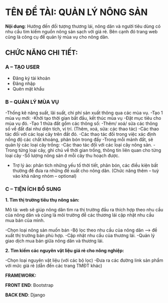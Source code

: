 # **TÊN ĐỀ TÀI: QUẢN LÝ NÔNG SẢN**

__Nội dung__: Hướng đến đối tượng thương lái, nông dân và người tiêu dùng
có nhu cầu tìm kiếm nguồn nông sản sạch với giá rẻ. Bên cạnh đó trang
web cũng là công cụ để quản lý mùa vụ cho nông dân.

## **CHỨC NĂNG CHI TIẾT:**

### **A – TẠO USER**
- Đăng ký tài khoản
- Đăng nhập
- Quên mật khẩu

### **B – QUẢN LÝ MÙA VỤ**
-Thống kê năng suất, lãi suất, chi phí sản xuất thông qua các mùa vụ.
-Tạo 1 mùa vụ mới:
    -Khởi tạo thời gian bắt đầu, kết thúc mùa vụ
    -Đặt mục tiêu cho mùa vụ đó.
    -Tạo 1 thửa đất gồm các thông số:
        -Thêm/ xoá/ sửa các thông số về đất đai như diện tích, vị
      trí. (Thêm, xoá, sửa: các thao tác)
        -Các thao tác đối với các loại cây trên đất đó.
        -Các thao tác đối trong việc xác định nồng độ các chất
      khoáng, phân bón trong đấy
    -Trong mỗi mảnh đất, sẽ quản lý các loại cây trồng:
        -Các thao tác đối với các loại cây nông sản.
        -Trong từng loại cây, ghi chú về thời gian trồng, thông tin liên
      quan cho từng loại cây
        -Số lượng nông sản ở mỗi cây thu hoạch được.
- Trợ lý ảo: phân tích những yếu tố thời tiết, phân bón, các điều kiện
bất thường để đưa ra những đề xuất cho nông dân. (Chức năng thêm
– tuỳ vào khả năng nhóm – optional)

### **C – TIỆN ÍCH BỔ SUNG**
  
__1. Tìm thị trường tiêu thụ nông sản:__
   
Mô tả: web sẽ giúp nông dân tìm ra thị trường đầu ra thích hợp theo
nhu cầu của nông dân và cũng là môi trường để các thương lái cập nhật
nhu cầu mua bán của mình.

-Chọn loại nông sản muốn bán
-Bộ lọc theo nhu cầu của nông dân --> đề xuất thị trường bán phù
hợp.
-Cập nhật nhu cầu của thương lái.
-Quản lý giao dịch mua bán giữa nông dân và thương lái.

__2. Tìm kiếm các nguyên vật liệu giá rẻ cho nông nghiệp:__

-Chọn loại nguyên vật liệu (với các bộ lọc)
-Đưa ra các đường link sản phẩm với mức giá rẻ (dẫn đến các trang
TMĐT khác)

**FRAMEWORK:**

__FRONT END__: Bootstrap

__BACK END__: Django
